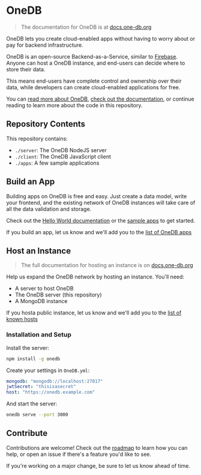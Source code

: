 # OneDB

> The documentation for OneDB is at [docs.one-db.org](https://docs.one-db.org)

OneDB lets you create cloud-enabled apps without having to worry about or pay for backend
infrastructure.

OneDB is an open-source Backend-as-a-Service, similar to [Firebase](https://firebase.google.com/).
Anyone can host a OneDB instance, and end-users can decide where to store their data.

This means end-users have complete control and ownership over their data, while developers can
create cloud-enabled applications for free.

You can
[read more about OneDB](https://medium.com/@bbrennan/announcing-onedb-a-platform-for-federated-apps-bc3cc7ff86e6),
[check out the documentation](https://docs.one-db.org),
or continue reading to learn more about the code in this repository.

## Repository Contents

This repository contains:
* `./server`: The OneDB NodeJS server
* `./client`: The OneDB JavaScript client
* `./apps`: A few sample applications

## Build an App
Building apps on OneDB is free and easy. Just create a data model, write your frontend,
and the existing network of OneDB instances will take care of all the data validation and storage.

Check out the [Hello World documentation](https://docs.one-db.org/Hello_World) or the
[sample apps](apps) to get started.

If you build an app, let us know and we'll add you to the [list of OneDB apps](Apps.md)

## Host an Instance
> The full documentation for hosting an instance is on [docs.one-db.org](https://docs.one-db.org/Host_an_Instance)

Help us expand the OneDB network by hosting an instance. You'll need:
* A server to host OneDB
* The OneDB server (this repository)
* A MongoDB instance

If you hosta public instance, let us know and we'll add you to the [list of known hosts](Hosts.md)

### Installation and Setup
Install the server:
```bash
npm install -g onedb
```

Create your settings in `OneDB.yml`:
```yml
mongodb: "mongodb://localhost:27017"
jwtSecret: "thisisasecret"
host: "https://onedb.example.com"
```

And start the server:
```bash
onedb serve --port 3000
```

## Contribute
Contributions are welcome! Check out the [roadmap](ROADMAP.md) to learn how you can help,
or open an issue if there's a feature you'd like to see.

If you're working on a major change, be sure to let us know ahead of time.


